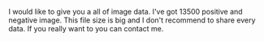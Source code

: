 I would like to give you a all of image data. I've got 13500 positive and negative image. This file size is big and I don't recommend to share every data. If you really want to you can contact me.
